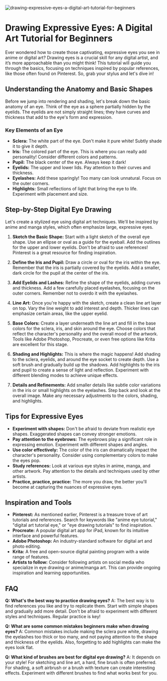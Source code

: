 ![drawing-expressive-eyes-a-digital-art-tutorial-for-beginners](https://images.pexels.com/photos/25315989/pexels-photo-25315989.jpeg?auto=compress&cs=tinysrgb&fit=crop&h=627&w=1200)

# Drawing Expressive Eyes: A Digital Art Tutorial for Beginners

Ever wondered how to create those captivating, expressive eyes you see in anime or digital art? Drawing eyes is a crucial skill for any digital artist, and it’s more approachable than you might think! This tutorial will guide you through the basics, focusing on techniques inspired by popular references, like those often found on Pinterest. So, grab your stylus and let's dive in!

## Understanding the Anatomy and Basic Shapes

Before we jump into rendering and shading, let's break down the basic anatomy of an eye. Think of the eye as a sphere partially hidden by the eyelids. The eyelids are not simply straight lines; they have curves and thickness that add to the eye's form and expression.

### Key Elements of an Eye

*   **Sclera:** The white part of the eye. Don't make it pure white! Subtly shade it to give it depth.
*   **Iris:** The colored part of the eye. This is where you can really add personality! Consider different colors and patterns.
*   **Pupil:** The black center of the eye. Always keep it dark!
*   **Eyelids:** The upper and lower lids. Pay attention to their curves and thickness.
*   **Eyelashes:** Add these sparingly! Too many can look unnatural. Focus on the outer corners.
*   **Highlights:** Small reflections of light that bring the eye to life. Experiment with placement and size.

## Step-by-Step Digital Eye Drawing

Let's create a stylized eye using digital art techniques. We'll be inspired by anime and manga styles, which often emphasize large, expressive eyes.

1.  **Sketch the Basic Shape:** Start with a light sketch of the overall eye shape. Use an ellipse or oval as a guide for the eyeball. Add the outlines for the upper and lower eyelids. Don't be afraid to use references! Pinterest is a great resource for finding inspiration.

2.  **Define the Iris and Pupil:** Draw a circle or oval for the iris within the eye. Remember that the iris is partially covered by the eyelids. Add a smaller, dark circle for the pupil at the center of the iris.

3.  **Add Eyelids and Lashes:** Refine the shape of the eyelids, adding curves and thickness. Add a few carefully placed eyelashes, focusing on the outer corners. Remember not to overdo it with the eyelashes.

4.  **Line Art:** Once you're happy with the sketch, create a clean line art layer on top. Vary the line weight to add interest and depth. Thicker lines can emphasize certain areas, like the upper eyelid.

5.  **Base Colors:** Create a layer underneath the line art and fill in the base colors for the sclera, iris, and skin around the eye. Choose colors that reflect the character's personality and the overall mood of the artwork. Tools like Adobe Photoshop, Procreate, or even free options like Krita are excellent for this stage.

6.  **Shading and Highlights:** This is where the magic happens! Add shading to the sclera, eyelids, and around the eye socket to create depth. Use a soft brush and gradually build up the shadows. Add highlights to the iris and pupil to create a sense of light and reflection. Experiment with different blending modes to achieve unique effects.

7.  **Details and Refinements:** Add smaller details like subtle color variations in the iris or small highlights on the eyelashes. Step back and look at the overall image. Make any necessary adjustments to the colors, shading, and highlights.

## Tips for Expressive Eyes

*   **Experiment with shapes:** Don't be afraid to deviate from realistic eye shapes. Exaggerated shapes can convey stronger emotions.
*   **Pay attention to the eyebrows:** The eyebrows play a significant role in expressing emotion. Experiment with different shapes and angles.
*   **Use color effectively:** The color of the iris can dramatically impact the character's personality. Consider using complementary colors to make the eyes pop.
*   **Study references:** Look at various eye styles in anime, manga, and other artwork. Pay attention to the details and techniques used by other artists.
*   **Practice, practice, practice:** The more you draw, the better you'll become at capturing the nuances of expressive eyes.

## Inspiration and Tools

*   **Pinterest:** As mentioned earlier, Pinterest is a treasure trove of art tutorials and references. Search for keywords like "anime eye tutorial," "digital art tutorial eye," or "eye drawing tutorials" to find inspiration.
*   **Procreate:** A popular digital art app for iPad, known for its intuitive interface and powerful features.
*   **Adobe Photoshop:** An industry-standard software for digital art and photo editing.
*   **Krita:** A free and open-source digital painting program with a wide range of features.
*   **Artists to follow:** Consider following artists on social media who specialize in eye drawing or anime/manga art. This can provide ongoing inspiration and learning opportunities.

## FAQ

**Q: What's the best way to practice drawing eyes?**
A: The best way is to find references you like and try to replicate them. Start with simple shapes and gradually add more detail. Don't be afraid to experiment with different styles and techniques. Regular practice is key!

**Q: What are some common mistakes beginners make when drawing eyes?**
A: Common mistakes include making the sclera pure white, drawing the eyelashes too thick or too many, and not paying attention to the shape and thickness of the eyelids. Also, forgetting to add highlights can make the eyes look flat.

**Q: What kind of brushes are best for digital eye drawing?**
A: It depends on your style! For sketching and line art, a hard, fine brush is often preferred. For shading, a soft airbrush or a brush with texture can create interesting effects. Experiment with different brushes to find what works best for you.
